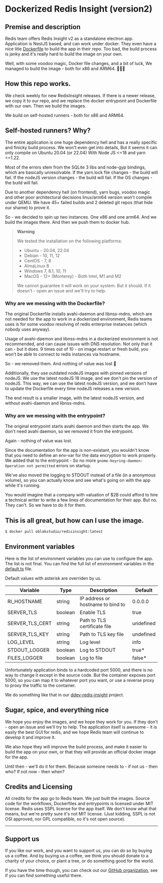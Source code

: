 # Dockerized Redis Insight (version2)


## Premise and description

Redis team offers Redis Insight v2 as a standalone electron app.  
Application is NestJS based, and can work under docker.
They even have a nice litle [Dockerfile](build/Dockerfile) to build the app in their repo.
Too bad, the build process is janky and it's really hard to build the image on your own.

Well, with some voodoo magic, Docker file changes, and a bit of luck, We managed to build the image - both for x86 and ARM64. 🎉🎉🎉

## How this repo works.

We check weekly for new RedisInsight releases. If there is a newer release, we copy it to our repo, and we replace the docker entrypoint and Dockerfile with our own.
Then we build the images.

We build on self-hosted runners - both for x86 and ARM64.

## Self-hosted runners? Why?

The entire application is one huge dependency hell and has a really specific and finicky build process.
We won't even get into details, But it seems it can only compile on Ubuntu 20.04 (or 22.04) With Node JS <=18 and yarn <=1.22.

Most of the errors stem from the SQLite 3 libs and node-gyp bindings, which are basically unresolvable.
If the yarn.lock file changes - the build will fail. If the nodeJS version changes - the build will fail. If the OS changes - the build will fail.

Due to another dependency hell (on frontend), yarn bugs, voodoo magic and other poor architectural decisions linux/arm64 version won't compile under QEMU. We have 45+ failed builds and 2 deleted git repos (that hide our shame) to prove it.

So - we decided to spin up two instances. One x86 and one arm64. And we build the images there. And then we push them to docker hub.

> **Warning**
> 
> We tested the installation on the following platforms:
> * Ubuntu - 20.04, 22.04
> * Debian - 10, 11, 12
> * CentOS - 7, 8
> * AlmaLinux 8
> * Windows 7, 8.1, 10, 11
> * MacOS - 12+ (Monterey) - Both Intel, M1 and M2  
> 
> We cannot guarantee it will work on your system. But it should. If it doesn't - open an issue and we'll try to help.

### Why are we messing with the Dockerfile?

The original Dockerfile installs avahi-daemon and libnss-mdns, which are not needed for the app to work in a dockerized environment, Redis teams uses is for some voodoo resolving of redis enterprise instances (which nobody uses anyway).

Usage of avahi-daemon and libnss-mdns in a dockerized environment is not recommended, and can cause issues with DNS resolution. Not only that it can - but it does. 9 times out of 10 - on image restart or fresh build, you won't be able to connect to redis instances via hostname.

So - we removed them. And nothing of value was lost 🚮

Additionally, they use outdated nodeJS images with pinned versions of nodeJS. We use the latest nodeJS 18 image, and we don't pin the version of nodeJS. This way, we can use the latest nodeJS version, and we don't have to update the Dockerfile every time nodeJS releases a new version.

The end result is a smaller image, with the latest nodeJS version, and without avahi-daemon and libnss-mdns.

### Why are we messing with the entrypoint?

The original entrypoint starts avahi daemon and then starts the app. We don't need avahi daemon, so we removed it from the entrypoint.

Again - nothing of value was lost.

Since the documentation for the app is non-existant, you wouldn't know that you need to define an env-var for the data encryption to work properly. We added that to the entrypoint - So no more `gnome-keyring-daemon: Operation not permitted` errors on startup.

We've also moved the logging to STDOUT instead of a file (in a anonymous volume), so you can actually know and see what's going on with the app while it's running.

You would imagine that a company with valuation of $2B could afford to hire a technical writer to write a few lines of documentation for their app. But no. They can't. So we have to do it for them.

## This is all great, but how can I use the image.

```bash
$ docker pull oblakstudio/redisinsight:latest
```

## Environment variables

Here is the list of environment variables you can use to configure the app.
The list is not final. You can find the full list of environment variables in the [default.ts](build/redisinsight/api/config/default.ts) file.

Default values with asterisk are overriden by us.

| Variable        | Type      | Description                       | Default   |
|-----------------|-----------|-----------------------------------|-----------|
| RI_HOSTNAME     | string    | IP address or hostname to bind to | 0.0.0.0   |
| SERVER_TLS      | boolean   | Enable TLS                        | true      |
| SERVER_TLS_CERT | string    | Path to TLS certificate file      | undefined |
| SERVER_TLS_KEY  | string    | Path to TLS key file              | undefined |
| LOG_LEVEL       | string    | Log level                         | info      |
| STDOUT_LOGGER   | boolean   | Log to STDOUT                     | true*     |
| FILES_LOGGER    | boolean   | Log to file                       | false*    |

Unfortunately application binds to a hardcoded port 5000, and there is no way to change it except in the source code. But the container exposes port 5000, so you can map it to whatever port you want, or use a reverse proxy to proxy the traffic to the container.

We do something like that in our [ddev-redis-insight](https://github.com/oblakstudio/ddev-redis-insight) project.

## Sugar, spice, and everything nice

We hope you enjoy the images, and we hope they work for you. If they don't - open an issue and we'll try to help.
The application itself is awesome - it is easily the best GUI for redis, and we hope Redis team will continue to develop it and improve it.

We also hope they will improve the build process, and make it easier to build the app on your own, or that they will provide an official docker image for the app.

Until then - we'll do it for them. Because someone needs to - if not us - then who? If not now - then when?

## Credits and Licensing

All credits for the app go to Redis team. We just built the images.
Source code for the workflows, Dockerfiles and entrypoints is licensed under MIT license.
Redis uses SSPL license for the app itself. We don't know what that means, but we're pretty sure it's not MIT license. (Just kidding, SSPL is not OSI approved, nor GPL compatible, so it's not open source).

---

## Support us

If you like our work, and you want to support us, you can do so by buying us a coffee.
And by buying us a coffee, we think you should donate to a charity of your choice, or plant a tree, or do something good for the world.

If you have the time though, you can check out our [GitHub organization](https://github.com/oblakstudio), see if you can find something useful there. 


